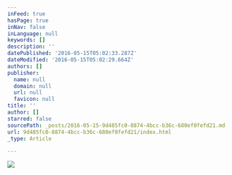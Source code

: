 ```yaml
---
inFeed: true
hasPage: true
inNav: false
inLanguage: null
keywords: []
description: ''
datePublished: '2016-05-15T05:02:33.287Z'
dateModified: '2016-05-15T05:02:29.664Z'
authors: []
publisher:
  name: null
  domain: null
  url: null
  favicon: null
title: ''
author: []
starred: false
sourcePath: _posts/2016-05-15-9d485fc0-8874-4bcc-b36c-680ef0fefd21.md
url: 9d485fc0-8874-4bcc-b36c-680ef0fefd21/index.html
_type: Article

---
```

![](https://the-grid-user-content.s3-us-west-2.amazonaws.com/638fec7f-394c-4312-9b73-2acec6af8ed1.jpg)